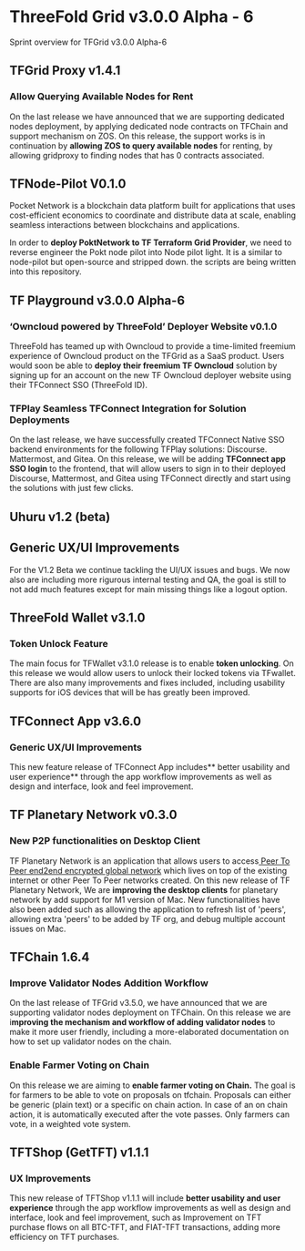 
# ThreeFold Grid v3.0.0 Alpha - 6

Sprint overview for TFGrid v3.0.0 Alpha-6

## TFGrid Proxy v1.4.1

### Allow Querying Available Nodes for Rent

On the last release we have announced that we are supporting dedicated nodes deployment, by applying dedicated node contracts on TFChain and support mechanism on ZOS. On this release, the support works is in continuation by **allowing ZOS to query available nodes** for renting, by allowing gridproxy to finding nodes that has 0 contracts associated.

## TFNode-Pilot V0.1.0

Pocket Network is a blockchain data platform built for applications that uses cost-efficient economics to coordinate and distribute data at scale, enabling seamless interactions between blockchains and applications.

In order to **deploy PoktNetwork to TF Terraform Grid Provider**, we need to reverse engineer the Pokt node pilot into Node pilot light. It is a similar to node-pilot but open-source and stripped down. the scripts are being written into this repository.

## TF Playground v3.0.0 Alpha-6

### ‘Owncloud powered by ThreeFold’ Deployer Website v0.1.0

ThreeFold has teamed up with Owncloud to provide a time-limited freemium experience of Owncloud product on the TFGrid as a SaaS product.
Users would soon be able to **deploy their freemium TF Owncloud** solution by signing up for an account on the new TF Owncloud deployer website using their TFConnect SSO (ThreeFold ID).

### TFPlay Seamless TFConnect Integration for Solution Deployments

On the last release, we have successfully created TFConnect Native SSO backend environments for the following TFPlay solutions: Discourse. Mattermost, and Gitea. On this release, we will be adding **TFConnect app SSO login** to the frontend, that will allow users to sign in to their deployed Discourse, Mattermost, and Gitea using TFConnect directly and start using the solutions with just few clicks.


## Uhuru v1.2 (beta)

## Generic UX/UI Improvements
For the V1.2 Beta we continue tackling the UI/UX issues and bugs. We now also are including more rigurous internal testing and QA, the goal is still to not add much features except for main missing things like a logout option.

## ThreeFold Wallet v3.1.0

### Token Unlock Feature

The main focus for TFWallet v3.1.0 release is to enable **token unlocking**. On this release we would allow users to unlock their locked tokens via TFwallet. There are also many improvements and fixes included, including usability supports for iOS devices that will be has greatly been improved.

## TFConnect App v3.6.0

### Generic UX/UI Improvements 
This new feature release of TFConnect App includes** better usability and user experience** through the app workflow improvements as well as design and interface, look and feel improvement.

## TF Planetary Network v0.3.0

### New P2P functionalities on Desktop Client

TF Planetary Network is an application that allows users to access[ Peer To Peer end2end encrypted global network](https://library.threefold.me/info/manual/#/technology/threefold__planetary_network) which lives on top of the existing internet or other Peer To Peer networks created. On this new release of TF Planetary Network, We are **improving the desktop clients** for planetary network by add support for M1 version of Mac. New functionalities have also been added such as allowing the application to refresh list of 'peers', allowing extra 'peers' to be added by TF org, and debug multiple account issues on Mac.


## TFChain 1.6.4

### Improve Validator Nodes Addition Workflow

On the last release of TFGrid v3.5.0, we have announced that we are supporting validator nodes deployment on TFChain. On this release we are i**mproving the mechanism and workflow of adding validator nodes** to make it more user friendly, including a more-elaborated documentation on how to set up validator nodes on the chain.

### Enable Farmer Voting on Chain

On this release we are aiming to **enable farmer voting on Chain.** The goal is for farmers to be able to vote on proposals on tfchain. Proposals can either be generic (plain text) or a specific on chain action. In case of an on chain action, it is automatically executed after the vote passes. Only farmers can vote, in a weighted vote system.
  

## TFTShop (GetTFT) v1.1.1

### UX Improvements
This new release of TFTShop v1.1.1 will include **better usability and user experience** through the app workflow improvements as well as design and interface, look and feel improvement, such as Improvement on TFT purchase flows on all BTC-TFT, and FIAT-TFT transactions, adding more efficiency on TFT purchases.
